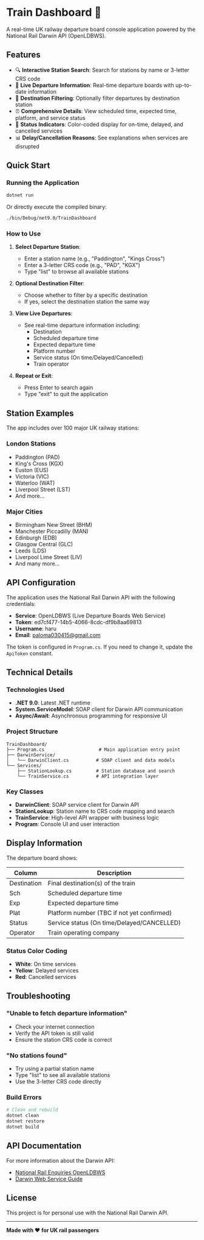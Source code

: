 # Train Dashboard 🚂

A real-time UK railway departure board console application powered by the National Rail Darwin API (OpenLDBWS).

## Features

- 🔍 **Interactive Station Search**: Search for stations by name or 3-letter CRS code
- 🚉 **Live Departure Information**: Real-time departure boards with up-to-date information
- 🎯 **Destination Filtering**: Optionally filter departures by destination station
- ⏰ **Comprehensive Details**: View scheduled time, expected time, platform, and service status
- 🚨 **Status Indicators**: Color-coded display for on-time, delayed, and cancelled services
- 📊 **Delay/Cancellation Reasons**: See explanations when services are disrupted

## Quick Start

### Running the Application

```bash
dotnet run
```

Or directly execute the compiled binary:

```bash
./bin/Debug/net9.0/TrainDashboard
```

### How to Use

1. **Select Departure Station**:
   - Enter a station name (e.g., "Paddington", "Kings Cross")
   - Enter a 3-letter CRS code (e.g., "PAD", "KGX")
   - Type "list" to browse all available stations

2. **Optional Destination Filter**:
   - Choose whether to filter by a specific destination
   - If yes, select the destination station the same way

3. **View Live Departures**:
   - See real-time departure information including:
     - Destination
     - Scheduled departure time
     - Expected departure time
     - Platform number
     - Service status (On time/Delayed/Cancelled)
     - Train operator

4. **Repeat or Exit**:
   - Press Enter to search again
   - Type "exit" to quit the application

## Station Examples

The app includes over 100 major UK railway stations:

### London Stations
- Paddington (PAD)
- King's Cross (KGX)
- Euston (EUS)
- Victoria (VIC)
- Waterloo (WAT)
- Liverpool Street (LST)
- And more...

### Major Cities
- Birmingham New Street (BHM)
- Manchester Piccadilly (MAN)
- Edinburgh (EDB)
- Glasgow Central (GLC)
- Leeds (LDS)
- Liverpool Lime Street (LIV)
- And many more...

## API Configuration

The application uses the National Rail Darwin API with the following credentials:

- **Service**: OpenLDBWS (Live Departure Boards Web Service)
- **Token**: ed7cf477-14b5-4066-8cdc-df9b8aa69813
- **Username**: haru
- **Email**: paloma030415@gmail.com

The token is configured in `Program.cs`. If you need to change it, update the `ApiToken` constant.

## Technical Details

### Technologies Used
- **.NET 9.0**: Latest .NET runtime
- **System.ServiceModel**: SOAP client for Darwin API communication
- **Async/Await**: Asynchronous programming for responsive UI

### Project Structure

```
TrainDashboard/
├── Program.cs                    # Main application entry point
├── DarwinService/
│   └── DarwinClient.cs          # SOAP client and data models
└── Services/
    ├── StationLookup.cs         # Station database and search
    └── TrainService.cs          # API integration layer
```

### Key Classes

- **DarwinClient**: SOAP service client for Darwin API
- **StationLookup**: Station name to CRS code mapping and search
- **TrainService**: High-level API wrapper with business logic
- **Program**: Console UI and user interaction

## Display Information

The departure board shows:

| Column | Description |
|--------|-------------|
| Destination | Final destination(s) of the train |
| Sch | Scheduled departure time |
| Exp | Expected departure time |
| Plat | Platform number (TBC if not yet confirmed) |
| Status | Service status (On time/Delayed/CANCELLED) |
| Operator | Train operating company |

### Status Color Coding

- **White**: On time services
- **Yellow**: Delayed services
- **Red**: Cancelled services

## Troubleshooting

### "Unable to fetch departure information"

- Check your internet connection
- Verify the API token is still valid
- Ensure the station CRS code is correct

### "No stations found"

- Try using a partial station name
- Type "list" to see all available stations
- Use the 3-letter CRS code directly

### Build Errors

```bash
# Clean and rebuild
dotnet clean
dotnet restore
dotnet build
```

## API Documentation

For more information about the Darwin API:
- [National Rail Enquiries OpenLDBWS](https://www.nationalrail.co.uk/developers/)
- [Darwin Web Service Guide](https://lite.realtime.nationalrail.co.uk/OpenLDBWS/)

## License

This project is for personal use with the National Rail Darwin API.

---

**Made with ❤️ for UK rail passengers**
